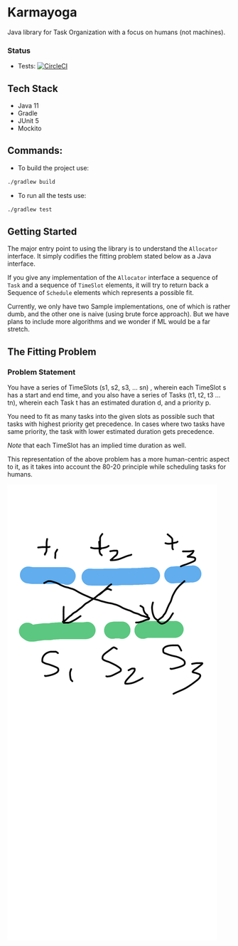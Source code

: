 # Karmayoga

Java library for Task Organization with a focus on humans (not machines).

### Status
* Tests: [![CircleCI](https://circleci.com/gh/sighosh2/karmayoga.svg?style=svg&circle-token=fe220cb4c9b12e2ecee443271b464bc80aa780d2)](https://circleci.com/gh/sighosh2/karmayoga)



## Tech Stack
* Java 11
* Gradle
* JUnit 5
* Mockito


## Commands:

* To build the project use:

```bash
./gradlew build
```

* To run all the tests use:
```bash
./gradlew test
```

## Getting Started

The major entry point to using the library is to understand the `Allocator` interface. It simply codifies the fitting problem stated below as a Java interface. 

If you give any implementation of the `Allocator` interface a sequence of `Task` and a sequence of `TimeSlot` elements, it will try to return back a Sequence of `Schedule` elements which represents a possible fit.

Currently, we only have two Sample implementations, one of which is rather dumb, and the other one is naive (using brute force approach). But we have plans to include more algorithms and we wonder if ML would be a far stretch. 


## The Fitting Problem
### Problem Statement
You have a series of TimeSlots (s1, s2, s3, … sn) , wherein each TimeSlot s has a start and end time, and you also have a series of Tasks (t1, t2, t3 … tn), wherein each Task t has an estimated duration d, and a priority p.

You need to fit as many tasks into the given slots as possible such that tasks with highest priority get precedence. In cases where two tasks have same priority, the task with lower estimated duration gets precedence.

_*Note*_ that each TimeSlot has an implied time duration as well.

This representation of the above problem has a more human-centric aspect to it, as it takes into account the 80-20 principle while scheduling tasks for humans.

![](docs/fitting_problem.png)

